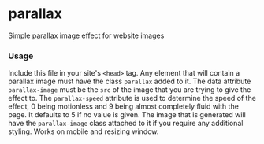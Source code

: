# parallax
Simple parallax image effect for website images

### Usage
Include this file in your site's `<head>` tag. Any element that will contain a parallax image must have the class `parallax` added to it. The data attribute `parallax-image` must be the `src` of the image that you are trying to give the effect to. The `parallax-speed` attribute is used to determine the speed of the effect, 0 being motionless and 9 being almost completely fluid with the page. It defaults to 5 if no value is given. The image that is generated will have the `parallax-image` class attached to it if you require any additional styling. Works on mobile and resizing window.
